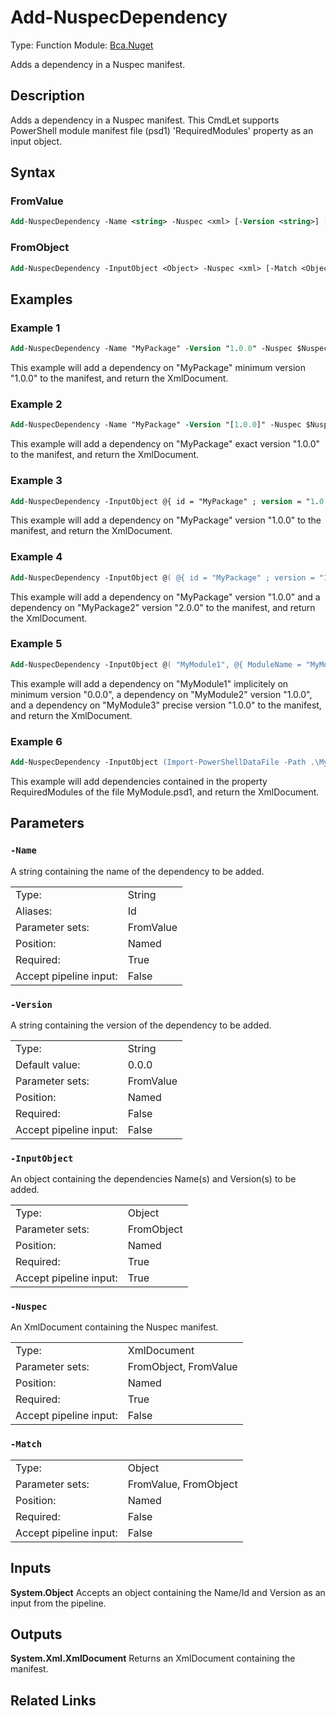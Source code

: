 # Add-NuspecDependency
Type: Function
Module: [Bca.Nuget](../ReadMe.md)

Adds a dependency in a Nuspec manifest.
## Description
Adds a dependency in a Nuspec manifest.
This CmdLet supports PowerShell module manifest file (psd1) 'RequiredModules' property as an input object.
## Syntax
### FromValue
```ps
Add-NuspecDependency -Name <string> -Nuspec <xml> [-Version <string>] [-Match <Object>] [<CommonParameters>]
```
### FromObject
```ps
Add-NuspecDependency -InputObject <Object> -Nuspec <xml> [-Match <Object>] [<CommonParameters>]
```
## Examples
### Example 1
```ps
Add-NuspecDependency -Name "MyPackage" -Version "1.0.0" -Nuspec $NuspecManifest
```
This example will add a dependency on "MyPackage" minimum version "1.0.0" to the manifest, and return the XmlDocument.
### Example 2
```ps
Add-NuspecDependency -Name "MyPackage" -Version "[1.0.0]" -Nuspec $NuspecManifest
```
This example will add a dependency on "MyPackage" exact version "1.0.0" to the manifest, and return the XmlDocument.
### Example 3
```ps
Add-NuspecDependency -InputObject @{ id = "MyPackage" ; version = "1.0.0" } -Nuspec $NuspecManifest
```
This example will add a dependency on "MyPackage" version "1.0.0" to the manifest, and return the XmlDocument.
### Example 4
```ps
Add-NuspecDependency -InputObject @( @{ id = "MyPackage" ; version = "1.0.0" } , @{ id = "MyPackage2" ; version = "2.0.0" } ) -Nuspec $NuspecManifest
```
This example will add a dependency on "MyPackage" version "1.0.0" and a dependency on "MyPackage2" version "2.0.0" to the manifest, and return the XmlDocument.
### Example 5
```ps
Add-NuspecDependency -InputObject @( "MyModule1", @{ ModuleName = "MyModule2" ; ModuleVersion = "1.0.0" }, @{ ModuleName = "MyModule3" ; RequiredVersion = "1.0.0" } ) -Nuspec $NuspecManifest
```
This example will add a dependency on "MyModule1" implicitely on minimum version "0.0.0", a dependency on "MyModule2" version "1.0.0", and a dependency on "MyModule3" precise version "1.0.0" to the manifest, and return the XmlDocument.
### Example 6
```ps
Add-NuspecDependency -InputObject (Import-PowerShellDataFile -Path .\MyModule.psd1).RequiredModules -Nuspec $NuspecManifest
```
This example will add dependencies contained in the property RequiredModules of the file MyModule.psd1, and return the XmlDocument.
## Parameters
### `-Name`
A string containing the name of the dependency to be added.

| | |
|:-|:-|
|Type:|String|
|Aliases:|Id|
|Parameter sets:|FromValue|
|Position:|Named|
|Required:|True|
|Accept pipeline input:|False|

### `-Version`
A string containing the version of the dependency to be added.

| | |
|:-|:-|
|Type:|String|
|Default value:|0.0.0|
|Parameter sets:|FromValue|
|Position:|Named|
|Required:|False|
|Accept pipeline input:|False|

### `-InputObject`
An object containing the dependencies Name(s) and Version(s) to be added.

| | |
|:-|:-|
|Type:|Object|
|Parameter sets:|FromObject|
|Position:|Named|
|Required:|True|
|Accept pipeline input:|True|

### `-Nuspec`
An XmlDocument containing the Nuspec manifest.

| | |
|:-|:-|
|Type:|XmlDocument|
|Parameter sets:|FromObject, FromValue|
|Position:|Named|
|Required:|True|
|Accept pipeline input:|False|

### `-Match`

| | |
|:-|:-|
|Type:|Object|
|Parameter sets:|FromValue, FromObject|
|Position:|Named|
|Required:|False|
|Accept pipeline input:|False|

## Inputs
**System.Object**
Accepts an object containing the Name/Id and Version as an input from the pipeline.
## Outputs
**System.Xml.XmlDocument**
Returns an XmlDocument containing the manifest.
## Related Links

